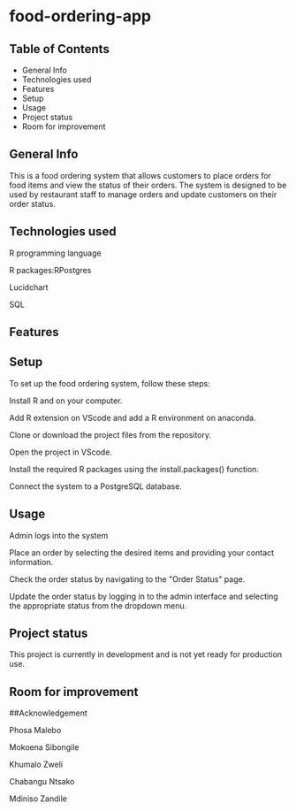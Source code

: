 # food-ordering-app


## Table of Contents
- General Info
- Technologies used
- Features
- Setup
- Usage
- Project status
- Room for improvement

## General Info
This is a food ordering system that allows customers to place orders for food items and view the status of their orders. The system is designed to be used by restaurant staff to manage orders and update customers on their order status.

## Technologies used

R programming language

R packages:RPostgres 

Lucidchart

SQL

## Features

## Setup
To set up the food ordering system, follow these steps:

Install R and on your computer.

Add R extension on VScode and add a R environment on anaconda.

Clone or download the project files from the repository.

Open the project in VScode.

Install the required R packages using the install.packages() function.

Connect the system to a PostgreSQL database.

## Usage
Admin logs into the system

Place an order by selecting the desired items and providing your contact information.

Check the order status by navigating to the "Order Status" page.

Update the order status by logging in to the admin interface and selecting the appropriate status from the dropdown menu.


## Project status
This project is currently in development and is not yet ready for production use.

## Room for improvement

##Acknowledgement

Phosa Malebo

Mokoena Sibongile

Khumalo Zweli

Chabangu Ntsako

Mdiniso Zandile
